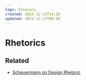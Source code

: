 ```yaml
---
tags: Glossary
created: 2023-12-12T14:26
updated: 2023-12-13T08:58
---
```

# Rhetorics

## Related
- [Scheuermann on Design Rhetoric](notes/Scheuermann%20on%20Design%20Rhetoric.md)
